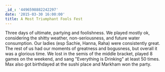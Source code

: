 ```yaml
---
_id_: '4496598882242297'
date: '2015-03-30 16:00:00'
title: A Most Triumphant Fools Fest
---
```


Three days of ultimate, partying and foolishness. We played mostly ok, considering the shitty weather, non-seriousness, and future
water consumption. Our ladies (esp Sachie, Hanna, Raha) were consistently great. The rest of us had our moments of greatness and
bogusness, but overall it was a glorious time. We lost in the semis of the middle bracket, played 8 games on the weekend, and sang
"Everything is Drinking" at least 50 times. Max also got birthdayed at the sushi place and Markham won the party.
